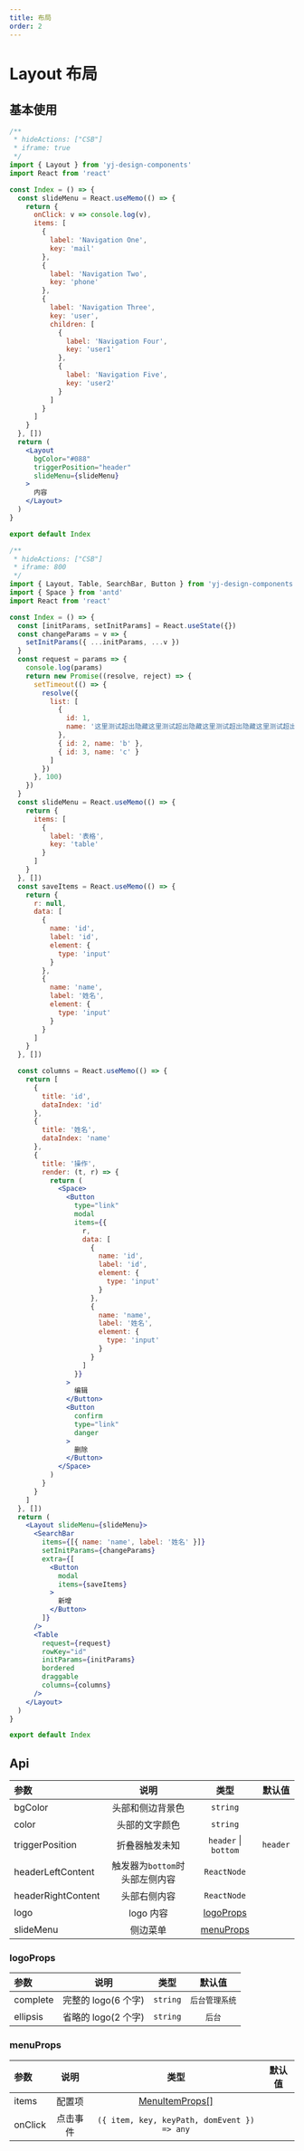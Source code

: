 ```yaml
---
title: 布局
order: 2
---
```


# Layout 布局

## 基本使用

```jsx
/**
 * hideActions: ["CSB"]
 * iframe: true
 */
import { Layout } from 'yj-design-components'
import React from 'react'

const Index = () => {
  const slideMenu = React.useMemo(() => {
    return {
      onClick: v => console.log(v),
      items: [
        {
          label: 'Navigation One',
          key: 'mail'
        },
        {
          label: 'Navigation Two',
          key: 'phone'
        },
        {
          label: 'Navigation Three',
          key: 'user',
          children: [
            {
              label: 'Navigation Four',
              key: 'user1'
            },
            {
              label: 'Navigation Five',
              key: 'user2'
            }
          ]
        }
      ]
    }
  }, [])
  return (
    <Layout
      bgColor="#088"
      triggerPosition="header"
      slideMenu={slideMenu}
    >
      内容
    </Layout>
  )
}

export default Index
```

```jsx
/**
 * hideActions: ["CSB"]
 * iframe: 800
 */
import { Layout, Table, SearchBar, Button } from 'yj-design-components'
import { Space } from 'antd'
import React from 'react'

const Index = () => {
  const [initParams, setInitParams] = React.useState({})
  const changeParams = v => {
    setInitParams({ ...initParams, ...v })
  }
  const request = params => {
    console.log(params)
    return new Promise((resolve, reject) => {
      setTimeout(() => {
        resolve({
          list: [
            {
              id: 1,
              name: '这里测试超出隐藏这里测试超出隐藏这里测试超出隐藏这里测试超出隐藏这里测试超出隐藏这里测试超出隐藏这里测试超出隐藏这里测试超出隐藏这里测试超出隐藏这里测试超出隐藏'
            },
            { id: 2, name: 'b' },
            { id: 3, name: 'c' }
          ]
        })
      }, 100)
    })
  }
  const slideMenu = React.useMemo(() => {
    return {
      items: [
        {
          label: '表格',
          key: 'table'
        }
      ]
    }
  }, [])
  const saveItems = React.useMemo(() => {
    return {
      r: null,
      data: [
        {
          name: 'id',
          label: 'id',
          element: {
            type: 'input'
          }
        },
        {
          name: 'name',
          label: '姓名',
          element: {
            type: 'input'
          }
        }
      ]
    }
  }, [])

  const columns = React.useMemo(() => {
    return [
      {
        title: 'id',
        dataIndex: 'id'
      },
      {
        title: '姓名',
        dataIndex: 'name'
      },
      {
        title: '操作',
        render: (t, r) => {
          return (
            <Space>
              <Button
                type="link"
                modal
                items={{
                  r,
                  data: [
                    {
                      name: 'id',
                      label: 'id',
                      element: {
                        type: 'input'
                      }
                    },
                    {
                      name: 'name',
                      label: '姓名',
                      element: {
                        type: 'input'
                      }
                    }
                  ]
                }}
              >
                编辑
              </Button>
              <Button
                confirm
                type="link"
                danger
              >
                删除
              </Button>
            </Space>
          )
        }
      }
    ]
  }, [])
  return (
    <Layout slideMenu={slideMenu}>
      <SearchBar
        items={[{ name: 'name', label: '姓名' }]}
        setInitParams={changeParams}
        extra={[
          <Button
            modal
            items={saveItems}
          >
            新增
          </Button>
        ]}
      />
      <Table
        request={request}
        rowKey="id"
        initParams={initParams}
        bordered
        draggable
        columns={columns}
      />
    </Layout>
  )
}

export default Index
```

## Api

| 参数               |              说明              |                类型                |  默认值  |
| :----------------- | :----------------------------: | :--------------------------------: | :------: |
| bgColor            |        头部和侧边背景色        |              `string`              |          |
| color              |         头部的文字颜色         |              `string`              |          |
| triggerPosition    |         折叠器触发未知         |        `header` \| `bottom`        | `header` |
| headerLeftContent  | 触发器为`bottom`时头部左侧内容 |            `ReactNode`             |          |
| headerRightContent |          头部右侧内容          |            `ReactNode`             |          |
| logo               |           logo 内容            | <a href="#logoProps">logoProps</a> |          |
| slideMenu          |            侧边菜单            | <a href="#menuProps">menuProps</a> |          |

<h3 id="logoProps">logoProps</h3>

| 参数     |        说明         |   类型   |     默认值     |
| :------- | :-----------------: | :------: | :------------: |
| complete | 完整的 logo(6 个字) | `string` | `后台管理系统` |
| ellipsis | 省略的 logo(2 个字) | `string` |     `后台`     |

<h3 id="menuProps">menuProps</h3>

| 参数    |   说明   |                                             类型                                              | 默认值 |
| :------ | :------: | :-------------------------------------------------------------------------------------------: | :----: |
| items   |  配置项  | <a href="https://ant-design.antgroup.com/components/menu-cn#MenuItemType">MenuItemProps[]</a> |        |
| onClick | 点击事件 |                          `({ item, key, keyPath, domEvent }) => any`                          |        |
